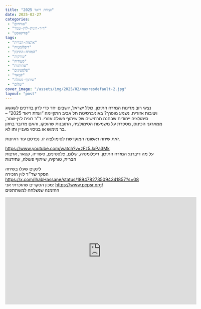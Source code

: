 ```yaml
---
title: "ועידת ריאד 2025"
date: 2025-02-27
categories: 
 - "אורחים"
 - "ד״ר-רונית-לוין-שנור"
 - "פודקאסט"
tags: 
 - "ארצות-הברית"
 - "דיפלומטיה"
 - "המזרח-התיכון"
 - "טורקיה"
 - "סעודיה"
 - "עתידנות"
 - "פלסטינים"
 - "קטאר"
 - "שיתוף-פעולה"
 - "שלום"
cover_image: "/assets/img/2025/02/maxresdefault-2.jpg"
layout: "post"
---
```


נציגי רוב מדינות המזרח התיכון, כולל ישראל, יושבים יחד כדי לדון בדרכים לשגשוג ויציבות אזורית. נשמע מופרך? באוניברסיטת תל אביב התקיימה “ועדת ריאד 2025” – סימולציה ייחודית שבחנה תרחישים של שיתוף פעולה אזורי. ד”ר רונית לוין-שנור, ממארגני הכינוס, מספרת על משמעות הסימולציה, התובנות שהופקו, והאם מדובר בחזון בר מימוש או בניסוי מעניין ותו לא.

זאת שיחה ראשונה המוקדשת לסימולציה זו. נפרסם עוד ראיונות.

<https://www.youtube.com/watch?v=zFz5JxPa3Mk>  
על מה דיברנו: המזרח התיכון, דיפלומטיה, שלום, פלסטינים, סעודיה, קטאר, ארצות הברית, טורקיה, שיתוף פעולה, עתידנות

לינקים שעלו בשיחה  
הסקר שד״ר לוין הזכירה <https://x.com/IhabHassane/status/1894782735094341857?s=08>  
מכון הסקרים שהזכרתי אני: <https://www.pcpsr.org/>  
ההזמנה שנשלחה למשתתפים

<iframe width="610" height="343" src="https://www.youtube.com/embed/zFz5JxPa3Mk" frameborder="0" allow="accelerometer; autoplay; clipboard-write; encrypted-media; gyroscope; picture-in-picture; web-share" referrerpolicy="strict-origin-when-cross-origin" allowfullscreen></iframe>

